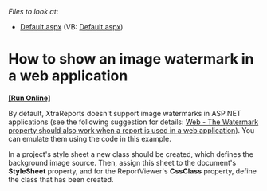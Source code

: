 <!-- default file list -->
*Files to look at*:

* [Default.aspx](./CS/Default.aspx) (VB: [Default.aspx](./VB/Default.aspx))
<!-- default file list end -->
# How to show an image watermark in a web application
<!-- run online -->
**[[Run Online]](https://codecentral.devexpress.com/e1117)**
<!-- run online end -->


<p>By default, XtraReports doesn't support image watermarks in ASP.NET applications (see the following suggestion for details: <a href="https://www.devexpress.com/Support/Center/p/AS2844">Web - The Watermark property should also work when a report is used in a web application</a>). You can emulate them using the code in this example.</p><p>In a project's style sheet a new class should be created, which defines the background image source. Then, assign this sheet to the document's <strong>StyleSheet</strong> property, and for the ReportViewer's <strong>CssClass</strong> property, define the class that has been created.</p>

<br/>


